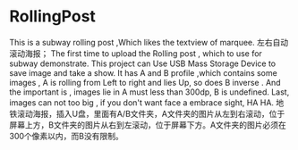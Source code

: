 # RollingPost
This is a subway rolling post ,Which likes the textview of marquee. 左右自动滚动海报；
The first time to upload the Rolling post , which to use for subway demonstrate. This project can Use  USB Mass Storage Device to save image and take a show. It has A and B profile ,which contains some images , A is rolling from Left to right and lies Up, so does B inverse .
And the  important is , images lie in A must less than 300dp, B is undefined.  Last, images can not too big , if you don't want face a embrace sight, HA HA.
地铁滚动海报，插入U盘，里面有A/B文件夹，A文件夹的图片从左到右滚动，位于屏幕上方，B文件夹的图片从右到左滚动，位于屏幕下方。A文件夹的图片必须在300个像素以内，而B没有限制。
